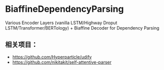 # BiaffineDependencyParsing
Various Encoder Layers (vanilla LSTM/Highway Droput LSTM/Transformer/BERTology) + Biaffine Decoder for Dependency Parsing
## 相关项目：
- https://github.com/Hyperparticle/udify
- https://github.com/nikitakit/self-attentive-parser
